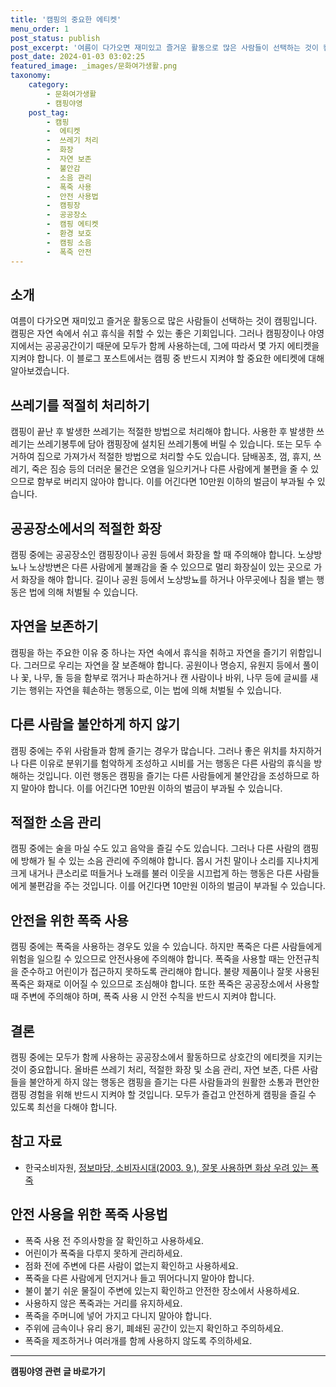 ```yaml
---
title: '캠핑의 중요한 에티켓'
menu_order: 1
post_status: publish
post_excerpt: '여름이 다가오면 재미있고 즐거운 활동으로 많은 사람들이 선택하는 것이 캠핑입니다. 캠핑은 자연 속에서 쉬고 휴식을 취할 수 있는 좋은 기회입니다. 그러나 캠핑장이나 야영지에서는 공공공간이기 때문에 모두가 함께 사용하는데, 그에 따라서 몇 가지 에티켓을 지켜야 합니다. 이 블로그 포스트에서는 캠핑 중 반드시 지켜야 할 중요한 에티켓에 대해 알아보겠습니다.'
post_date: 2024-01-03 03:02:25
featured_image: _images/문화여가생활.png
taxonomy:
    category:
        - 문화여가생활
        - 캠핑야영
    post_tag:
        - 캠핑
        -  에티켓
        -  쓰레기 처리
        -  화장
        -  자연 보존
        -  불안감
        -  소음 관리
        -  폭죽 사용
        -  안전 사용법
        -  캠핑장
        -  공공장소
        -  캠핑 에티켓
        -  환경 보호
        -  캠핑 소음
        -  폭죽 안전
---
```




## 소개

여름이 다가오면 재미있고 즐거운 활동으로 많은 사람들이 선택하는 것이 캠핑입니다. 캠핑은 자연 속에서 쉬고 휴식을 취할 수 있는 좋은 기회입니다. 그러나 캠핑장이나 야영지에서는 공공공간이기 때문에 모두가 함께 사용하는데, 그에 따라서 몇 가지 에티켓을 지켜야 합니다. 이 블로그 포스트에서는 캠핑 중 반드시 지켜야 할 중요한 에티켓에 대해 알아보겠습니다.

## 쓰레기를 적절히 처리하기

캠핑이 끝난 후 발생한 쓰레기는 적절한 방법으로 처리해야 합니다. 사용한 후 발생한 쓰레기는 쓰레기봉투에 담아 캠핑장에 설치된 쓰레기통에 버릴 수 있습니다. 또는 모두 수거하여 집으로 가져가서 적절한 방법으로 처리할 수도 있습니다. 담배꽁초, 껌, 휴지, 쓰레기, 죽은 짐승 등의 더러운 물건은 오염을 일으키거나 다른 사람에게 불편을 줄 수 있으므로 함부로 버리지 않아야 합니다. 이를 어긴다면 10만원 이하의 벌금이 부과될 수 있습니다.

## 공공장소에서의 적절한 화장

캠핑 중에는 공공장소인 캠핑장이나 공원 등에서 화장을 할 때 주의해야 합니다. 노상방뇨나 노상방변은 다른 사람에게 불쾌감을 줄 수 있으므로 멀리 화장실이 있는 곳으로 가서 화장을 해야 합니다. 길이나 공원 등에서 노상방뇨를 하거나 아무곳에나 침을 뱉는 행동은 법에 의해 처벌될 수 있습니다.

## 자연을 보존하기

캠핑을 하는 주요한 이유 중 하나는 자연 속에서 휴식을 취하고 자연을 즐기기 위함입니다. 그러므로 우리는 자연을 잘 보존해야 합니다. 공원이나 명승지, 유원지 등에서 풀이나 꽃, 나무, 돌 등을 함부로 꺾거나 파손하거나 캔 사람이나 바위, 나무 등에 글씨를 새기는 행위는 자연을 훼손하는 행동으로, 이는 법에 의해 처벌될 수 있습니다.

## 다른 사람을 불안하게 하지 않기

캠핑 중에는 주위 사람들과 함께 즐기는 경우가 많습니다. 그러나 좋은 위치를 차지하거나 다른 이유로 분위기를 험악하게 조성하고 시비를 거는 행동은 다른 사람의 휴식을 방해하는 것입니다. 이런 행동은 캠핑을 즐기는 다른 사람들에게 불안감을 조성하므로 하지 말아야 합니다. 이를 어긴다면 10만원 이하의 벌금이 부과될 수 있습니다.

## 적절한 소음 관리

캠핑 중에는 술을 마실 수도 있고 음악을 즐길 수도 있습니다. 그러나 다른 사람의 캠핑에 방해가 될 수 있는 소음 관리에 주의해야 합니다. 몹시 거친 말이나 소리를 지나치게 크게 내거나 큰소리로 떠들거나 노래를 불러 이웃을 시끄럽게 하는 행동은 다른 사람들에게 불편감을 주는 것입니다. 이를 어긴다면 10만원 이하의 벌금이 부과될 수 있습니다.

## 안전을 위한 폭죽 사용

캠핑 중에는 폭죽을 사용하는 경우도 있을 수 있습니다. 하지만 폭죽은 다른 사람들에게 위험을 일으킬 수 있으므로 안전사용에 주의해야 합니다. 폭죽을 사용할 때는 안전규칙을 준수하고 어린이가 접근하지 못하도록 관리해야 합니다. 불량 제품이나 잘못 사용된 폭죽은 화재로 이어질 수 있으므로 조심해야 합니다. 또한 폭죽은 공공장소에서 사용할 때 주변에 주의해야 하며, 폭죽 사용 시 안전 수칙을 반드시 지켜야 합니다.

## 결론

캠핑 중에는 모두가 함께 사용하는 공공장소에서 활동하므로 상호간의 에티켓을 지키는 것이 중요합니다. 올바른 쓰레기 처리, 적절한 화장 및 소음 관리, 자연 보존, 다른 사람들을 불안하게 하지 않는 행동은 캠핑을 즐기는 다른 사람들과의 원활한 소통과 편안한 캠핑 경험을 위해 반드시 지켜야 할 것입니다. 모두가 즐겁고 안전하게 캠핑을 즐길 수 있도록 최선을 다해야 합니다.

## 참고 자료

- 한국소비자원, [정보마당, 소비자시대(2003. 9.), 잘못 사용하면 화상 우려 있는 폭죽](http://www.kca.go.kr/cop/bbs/BBSMSTR_000000000074/selectBoardArticle.do?nttId=159136)

## 안전 사용을 위한 폭죽 사용법

- 폭죽 사용 전 주의사항을 잘 확인하고 사용하세요.
- 어린이가 폭죽을 다루지 못하게 관리하세요.
- 점화 전에 주변에 다른 사람이 없는지 확인하고 사용하세요.
- 폭죽을 다른 사람에게 던지거나 들고 뛰어다니지 말아야 합니다.
- 불이 붙기 쉬운 물질이 주변에 있는지 확인하고 안전한 장소에서 사용하세요.
- 사용하지 않은 폭죽과는 거리를 유지하세요.
- 폭죽을 주머니에 넣어 가지고 다니지 말아야 합니다.
- 주위에 금속이나 유리 용기, 폐쇄된 공간이 있는지 확인하고 주의하세요.
- 폭죽을 제조하거나 여러개를 함께 사용하지 않도록 주의하세요.
<!-- wp:separator -->
<hr class="wp-block-separator has-alpha-channel-opacity"/>
<!-- /wp:separator -->

<!-- wp:group {"backgroundColor":"base","layout":{"type":"constrained"}} -->
<div class="wp-block-group has-base-background-color has-background"><!-- wp:paragraph {"align":"center","fontSize":"medium"} -->
<p class="has-text-align-center has-large-font-size"><strong>캠핑야영 관련 글 바로가기</strong></p>
<!-- /wp:paragraph -->


<!-- wp:latest-posts
{"categories":[{"id":16146,"count":19,"description":"","link":"https://uknowlaw.com/category/%ec%ba%a0%ed%95%91%ec%95%bc%ec%98%81/","name":"캠핑야영","slug":"캠핑야영","taxonomy":"category","parent":0,"meta":[],"_links":{"self":[{"href":"https://uknowlaw.com/wp-json/wp/v2/categories/16146"}],"collection":[{"href":"https://uknowlaw.com/wp-json/wp/v2/categories"}],"about":[{"href":"https://uknowlaw.com/wp-json/wp/v2/taxonomies/category"}],"wp:post_type":[{"href":"https://uknowlaw.com/wp-json/wp/v2/posts?categories=16146"}],"curies":[{"name":"wp","href":"https://api.w.org/{rel}","templated":true}]}}],"postsToShow":100,"excerptLength":28,"postLayout":"grid","columns":2,"featuredImageAlign":"left","featuredImageSizeSlug":"large","fontSize":"small"} /--></div>
<!-- /wp:group -->